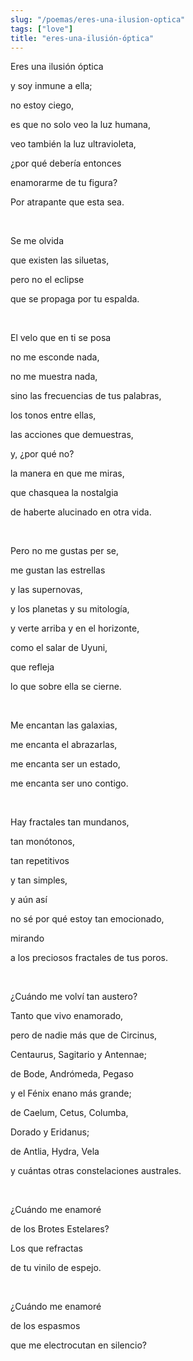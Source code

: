 ```yaml
---
slug: "/poemas/eres-una-ilusion-optica"
tags: ["love"]
title: "eres-una-ilusión-óptica"
---
```

Eres una ilusión óptica

y soy inmune a ella;

no estoy ciego,

es que no solo veo la luz humana,

veo también la luz ultravioleta,

¿por qué debería entonces

enamorarme de tu figura?

Por atrapante que esta sea.

&nbsp;

Se me olvida

que existen las siluetas,

pero no el eclipse

que se propaga por tu espalda.

&nbsp;

El velo que en ti se posa

no me esconde nada,

no me muestra nada,

sino las frecuencias de tus palabras,

los tonos entre ellas,

las acciones que demuestras,

y, ¿por qué no?

la manera en que me miras,

que chasquea la nostalgia

de haberte alucinado en otra vida.

&nbsp;

Pero no me gustas per se,

me gustan las estrellas

y las supernovas,

y los planetas y su mitología,

y verte arriba y en el horizonte,

como el salar de Uyuni,

que refleja

lo que sobre ella se cierne.

&nbsp;

Me encantan las galaxias,

me encanta el abrazarlas,

me encanta ser un estado,

me encanta ser uno contigo.

&nbsp;

Hay fractales tan mundanos,

tan monótonos,

tan repetitivos

y tan simples,

y aún así

no sé por qué estoy tan emocionado,

mirando

a los preciosos fractales de tus poros.

&nbsp;

¿Cuándo me volví tan austero?

Tanto que vivo enamorado,

pero de nadie más que de Circinus,

Centaurus, Sagitario y Antennae;

de Bode, Andrómeda, Pegaso

y el Fénix enano más grande;

de Caelum, Cetus, Columba,

Dorado y Eridanus;

de Antlia, Hydra, Vela

y cuántas otras constelaciones australes.

&nbsp;

¿Cuándo me enamoré

de los Brotes Estelares?

Los que refractas

de tu vinilo de espejo.

&nbsp;

¿Cuándo me enamoré

de los espasmos

que me electrocutan en silencio?